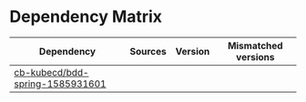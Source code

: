 # Dependency Matrix

Dependency | Sources | Version | Mismatched versions
---------- | ------- | ------- | -------------------
[cb-kubecd/bdd-spring-1585931601](https://github.com/cb-kubecd/bdd-spring-1585931601.git) |  | []() | 
